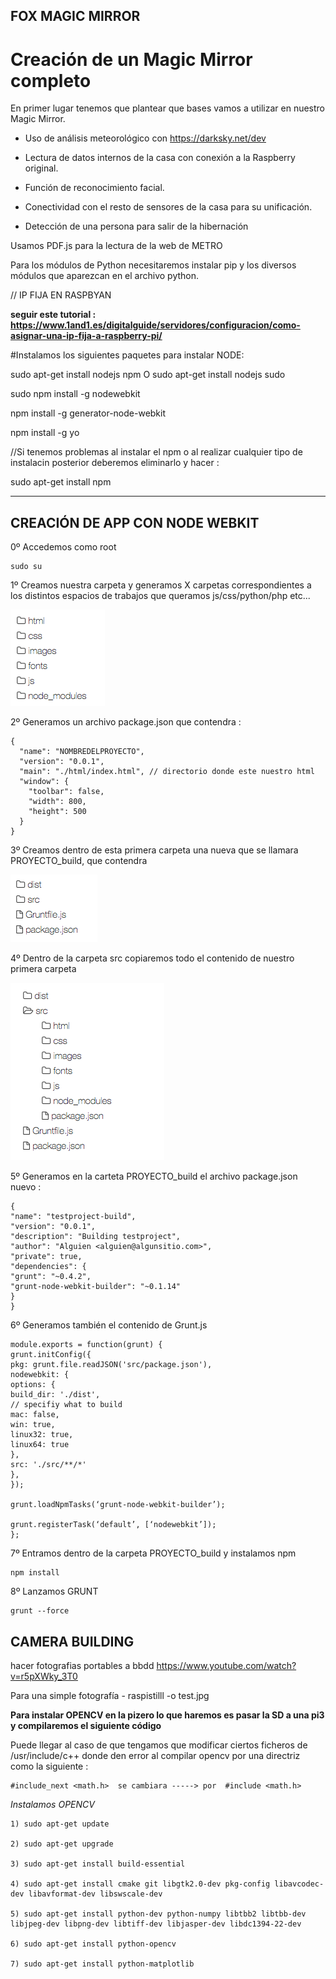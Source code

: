 ## FOX MAGIC MIRROR

# Creación de un Magic Mirror completo

En primer lugar tenemos que plantear que bases vamos a utilizar en nuestro Magic Mirror.

- Uso de análisis meteorológico con <https://darksky.net/dev>

- Lectura de datos internos de la casa con conexión a la Raspberry original.

- Función de reconocimiento facial.

- Conectividad con el resto de sensores de la casa para su unificación.

- Detección de una persona para salir de la hibernación


Usamos PDF.js para la lectura de la web de METRO

Para los módulos de Python necesitaremos instalar pip y los diversos módulos que aparezcan en el archivo python.


// IP FIJA EN RASPBYAN

**seguir este tutorial : https://www.1and1.es/digitalguide/servidores/configuracion/como-asignar-una-ip-fija-a-raspberry-pi/**

#Instalamos los siguientes paquetes para instalar NODE:

sudo apt-get install nodejs npm O sudo apt-get install nodejs sudo

sudo npm install -g nodewebkit

npm install -g generator-node-webkit
 
npm install -g yo

//Si tenemos problemas al instalar el npm o al realizar cualquier tipo de instalacin posterior deberemos eliminarlo y hacer :

sudo apt-get install npm

----------------------------------------------------------------------------------------

## CREACIÓN DE APP CON NODE WEBKIT

0º Accedemos como root

```
sudo su
```

1º Creamos nuestra carpeta y generamos X carpetas correspondientes a los distintos espacios de trabajos que queramos js/css/python/php etc...

![image](/imagenes/1.png)

2º Generamos un archivo package.json que contendra :

```
{
  "name": "NOMBREDELPROYECTO",
  "version": "0.0.1",
  "main": "./html/index.html", // directorio donde este nuestro html
  "window": {
    "toolbar": false,
    "width": 800,
    "height": 500
  }
}
```


3º Creamos dentro de esta primera carpeta una nueva que se llamara  PROYECTO_build, que contendra 

![image](/imagenes/3.png)

4º Dentro de la carpeta src copiaremos todo el contenido de nuestro primera carpeta

![image](/imagenes/4.png)

5º Generamos en la carteta PROYECTO_build el archivo package.json nuevo :

```
{
"name": "testproject-build",
"version": "0.0.1",
"description": "Building testproject",
"author": "Alguien <alguien@algunsitio.com>",
"private": true,
"dependencies": {
"grunt": "~0.4.2",
"grunt-node-webkit-builder": "~0.1.14"
}
}
```


6º Generamos también el contenido de Grunt.js 

```
module.exports = function(grunt) {
grunt.initConfig({
pkg: grunt.file.readJSON('src/package.json'),
nodewebkit: {
options: {
build_dir: './dist',
// specifiy what to build
mac: false,
win: true,
linux32: true,
linux64: true
},
src: './src/**/*'
},
});

grunt.loadNpmTasks(‘grunt-node-webkit-builder’);

grunt.registerTask(‘default’, [‘nodewebkit’]);
};
```

7º Entramos dentro de la carpeta PROYECTO_build y instalamos npm

```
npm install
```

8º Lanzamos GRUNT

```
grunt --force
```


## CAMERA BUILDING

hacer fotografias portables a bbdd https://www.youtube.com/watch?v=r5pXWky_3T0

Para una simple fotografía  - raspistilll -o test.jpg

**Para instalar OPENCV en la pizero lo que haremos es pasar la SD a una pi3 y compilaremos el siguiente código**

Puede llegar al caso de que tengamos que modificar ciertos ficheros de /usr/include/c++ donde den error al compilar opencv por una directriz como la siguiente : 

```
#include_next <math.h>  se cambiara -----> por  #include <math.h>
```

*Instalamos OPENCV*
```
1) sudo apt-get update

2) sudo apt-get upgrade

3) sudo apt-get install build-essential

4) sudo apt-get install cmake git libgtk2.0-dev pkg-config libavcodec-dev libavformat-dev libswscale-dev

5) sudo apt-get install python-dev python-numpy libtbb2 libtbb-dev libjpeg-dev libpng-dev libtiff-dev libjasper-dev libdc1394-22-dev

6) sudo apt-get install python-opencv

7) sudo apt-get install python-matplotlib
```

